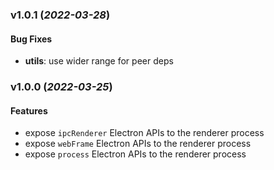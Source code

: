 ### v1.0.1 (_2022-03-28_)

#### Bug Fixes

- **utils**: use wider range for peer deps

### v1.0.0 (_2022-03-25_)

#### Features

- expose `ipcRenderer` Electron APIs to the renderer process
- expose `webFrame` Electron APIs to the renderer process
- expose `process` Electron APIs to the renderer process
